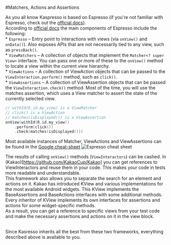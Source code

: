 #Matchers, Actions and Assertions

As you all know Kaspresso is based on Espresso (if you're not familiar with Espresso, check out the [official docs](https://developer.android.com/training/testing/espresso)).
<br>According to [official docs](https://developer.android.com/training/testing/espresso/basics) the main components of Espresso include the following:
<br>* `Espresso` – Entry point to interactions with views (via `onView()` and `onData()`). Also exposes APIs that are not necessarily tied to any view, such as `pressBack()`.
<br>* `ViewMatchers` – A collection of objects that implement the `Matcher<? super View>` interface. You can pass one or more of these to the `onView()` method to locate a view within the current view hierarchy.
<br>* `ViewActions` – A collection of ViewAction objects that can be passed to the `ViewInteraction.perform()` method, such as `click()`.
<br>* `ViewAssertions` – A collection of ViewAssertion objects that can be passed the `ViewInteraction.check()` method. Most of the time, you will use the matches assertion, which uses a View matcher to assert the state of the currently selected view.

```kotlin
// withId(R.id.my_view) is a ViewMatcher
// click() is a ViewAction
// matches(isDisplayed()) is a ViewAssertion
onView(withId(R.id.my_view))
    .perform(click())
    .check(matches(isDisplayed()))
```
Most available instances of Matcher, ViewActions and ViewAssertions can be found in the [Google cheat-sheet](https://developer.android.com/training/testing/espresso/cheat-sheet)
<img src="../Images/Matchers_actions_assertions/Espresso_cheat_sheet.png" alt="Espresso cheat sheet"/>

The results of calling `onView()` methods (`ViewInteractors`) can be cashed. In (Kakao)[https://github.com/KakaoCup/Kakao] you can get references to ViewInteractors and reuse them in your code. This makes your code in tests more readable and understandable.
<br>This framework also allows you to separate the search for an element and actions on it. Kakao has introduced KView and various implementations for the most available Android widgets. This KView implements the BaseAssertions and BaseActions interfaces with some additional methods. Every inheritor of KView implements its own interfaces for assertions and actions for some widget-specific methods.
<br>As a result, you can get a reference to specific views from your test code and make the necessary assertions and actions on it in the view block.

<br>Since Kasresso inherits all the best from these two frameworks, everything described above is available to you.
